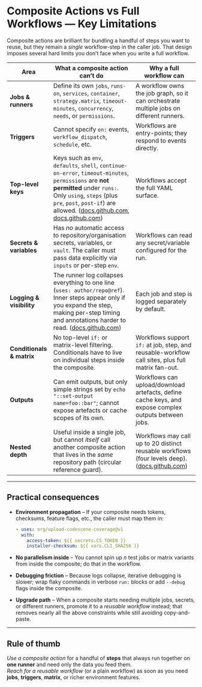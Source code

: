 # Composite Actions vs Full Workflows — Key Limitations

Composite actions are brilliant for bundling a handful of steps you want to
reuse, but they remain a *single* workflow-step in the caller job. That
design imposes several hard limits you don’t face when you write a full
workflow.

| Area | What a **composite action can’t** do | Why a **full workflow** can |
| --- | --- | --- |
| **Jobs & runners** | Define its own `jobs`, `runs-on`, `services`, `container`, `strategy.matrix`, `timeout-minutes`, `concurrency`, `needs`, or `permissions`. | A workflow owns the job graph, so it can orchestrate multiple jobs on different runners. |
| **Triggers** | Cannot specify `on:` events, `workflow_dispatch`, `schedule`, etc. | Workflows are entry-points; they respond to events directly. |
| **Top-level keys** | Keys such as `env`, `defaults`, `shell`, `continue-on-error`, `timeout-minutes`, `permissions` are **not permitted** under `runs:`. Only `using`, `steps` (plus `pre`, `post`, `post-if`) are allowed. ([docs.github.com](http://docs.github.com), [docs.github.com](http://docs.github.com)) | Workflows accept the full YAML surface. |
| **Secrets & variables** | Has *no* automatic access to repository/organisation secrets, variables, or `vault`. The caller must pass data explicitly via `inputs` or per-step `env`. | Workflows can read any secret/variable configured for the run. |
| **Logging & visibility** | The runner log collapses everything to one line (`uses: author/repo@ref`). Inner steps appear only if you expand the step, making per-step timing and annotations harder to read. ([docs.github.com](http://docs.github.com)) | Each job and step is logged separately by default. |
| **Conditionals & matrix** | No top-level `if:` or matrix-level filtering. Conditionals have to live on individual steps inside the composite. | Workflows support `if:` at job, step, and reusable-workflow call sites, plus full matrix fan-out. |
| **Outputs** | Can emit outputs, but only simple strings set by `echo "::set-output name=foo::bar"`; cannot expose artefacts or cache scopes of its own. | Workflows can upload/download artefacts, define cache keys, and expose complex outputs between jobs. |
| **Nested depth** | Useful inside a single job, but cannot *itself* call another composite action that lives in the *same* repository path (circular reference guard). | Workflows may call up to 20 distinct reusable workflows (four levels deep). ([docs.github.com](http://docs.github.com)) |

---

## Practical consequences

- **Environment propagation** – If your composite needs tokens,
  checksums, feature flags, etc., the caller must map them in:

  ```yaml
  - uses: org/upload-codescene-coverage@v1
    with:
      access-token: ${{ secrets.CS_TOKEN }}
      installer-checksum: ${{ vars.CLI_SHA256 }}
  
  ```

- **No parallelism inside** – You cannot spin up *n* test jobs or matrix
  variants from inside the composite; do that in the workflow.

- **Debugging friction** – Because logs collapse, iterative debugging is
  slower; wrap flaky commands in verbose `run:` blocks or add `--debug`
  flags inside the composite.

- **Upgrade path** – When a composite starts needing multiple jobs,
  secrets, or different runners, promote it to a *reusable workflow*
  instead; that removes nearly all the above constraints while still
  avoiding copy-and-paste.

---

## Rule of thumb

*Use a composite action* for a handful of **steps** that always run together on
**one runner** and need only the data you feed them.\
*Reach for a reusable workflow* (or a plain workflow) as soon as you need
**jobs**, **triggers**, **matrix**, or richer environment features.
